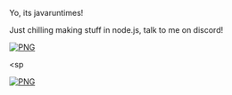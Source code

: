 Yo, its javaruntimes!

<label>Just chilling making stuff in node.js, talk to me on discord!</label>

[<img align="center" alt="PNG" src="https://i.ibb.co/XDHQRXF/image-2022-06-29-185627215.png"/>]()

<span> </span>
<span> </span>
<sp<span> </span>
<span> </span>
<span> </span>
<span> </span>
<span> </span>
<span> </span>
<span> </span>
<span> </span>
<span> </span>
<span> </span>
<span> </span>
<span> </span>
<span> </span>
<span> </span>
<span> </span>
<span> </span>
<span> </span>
<span> </span>
<span> </span>

[<img align="center" alt="PNG" src="http://invidget.switchblade.xyz/BnRqXdzyHw"/>]()
